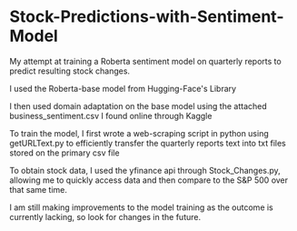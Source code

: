# Stock-Predictions-with-Sentiment-Model
My attempt at training a Roberta sentiment model on quarterly reports to predict resulting stock changes.

I used the Roberta-base model from Hugging-Face's Library

I then used domain adaptation on the base model using the attached business_sentiment.csv I found online through Kaggle

To train the model, I first wrote a web-scraping script in python using getURLText.py to efficiently transfer the quarterly reports text into txt files stored on the primary csv file

To obtain stock data, I used the yfinance api through Stock_Changes.py, allowing me to quickly access data and then compare to the S&P 500 over that same time.

I am still making improvements to the model training as the outcome is currently lacking, so look for changes in the future.
